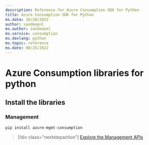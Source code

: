```yaml
---
description: Reference for Azure Consumption SDK for Python
title: Azure Consumption SDK for Python
ms.data: 10/20/2022
author: sandeepnl
ms.author: sandeepnl
ms.service: consumption
ms.devlang: python
ms.topic: reference
ms.date: 08/25/2022
---
```

# Azure Consumption libraries for python

## Install the libraries


### Management

```bash
pip install azure-mgmt-consumption
```
> [!div class="nextstepaction"]
> [Explore the Management APIs](/python/api/overview/azure/mgmt-consumption-readme)
